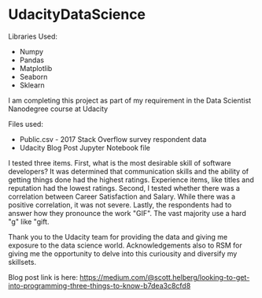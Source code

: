 # UdacityDataScience

Libraries Used:
  - Numpy
  - Pandas
  - Matplotlib
  - Seaborn
  - Sklearn

I am completing this project as part of my requirement in the Data Scientist Nanodegree course at Udacity

Files used:
   - Public.csv - 2017 Stack Overflow survey respondent data
   - Udacity Blog Post Jupyter Notebook file 

I tested three items. First, what is the most desirable skill of software developers? It was determined that communication skills and the ability of getting things done had the highest ratings. Experience items, like titles and reputation had the lowest ratings. Second, I tested whether there was a correlation between Career Satisfaction and Salary. While there was a positive correlation, it was not severe. Lastly, the respondents had to answer how they pronounce the work "GIF". The vast majority use a hard "g" like "gift. 

Thank you to the Udacity team for providing the data and giving me exposure to the data science world. Acknowledgements also to RSM for giving me the opportunity to delve into this curiousity and diversify my skillsets. 

Blog post link is here: https://medium.com/@scott.helberg/looking-to-get-into-programming-three-things-to-know-b7dea3c8cfd8
